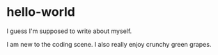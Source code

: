 # hello-world

I guess I'm supposed to write about myself. 
 
 I am new to the coding scene. I also really enjoy crunchy green grapes.
